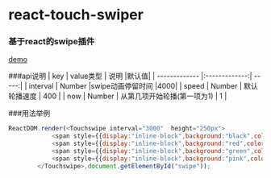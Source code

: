 # react-touch-swiper
### 基于react的swipe插件

[demo](http://htmlpreview.github.io/?https://github.com/cococat/react-touch-swiper/blob/master/demo.html)

###api说明
| key        | value类型          | 说明  |默认值|
| ------------- |:-------------:| -----:|
| interval | Number  |swipe动画停留时间 |4000|
| speed | Number | 默认轮播速度 | 400 |
| now | Number | 从第几项开始轮播(第一项为1) | 1 |

###用法举例
```javascript
ReactDOM.render(<Touchswipe interval="3000"  height="250px">
			<span style={{display:"inline-block",background:"black",color:"#fff",width:"100%",height:"100%"}}>1</span>
			<span style={{display:"inline-block",background:"red",color:"yellow",width:"100%",height:"100%"}}>2</span>
			<span style={{display:"inline-block",background:"green",color:"blue",width:"100%",height:"100%"}}>3</span>
			<span style={{display:"inline-block",background:"pink",color:"#fff",width:"100%",height:"100%"}}>4</span>
		</Touchswipe>,document.getElementById("swipe"));
```

